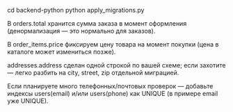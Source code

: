 cd backend-python
python apply_migrations.py

В orders.total хранится сумма заказа в момент оформления (денормализация — это нормально для заказов).

В order_items.price фиксируем цену товара на момент покупки (цена в каталоге может измениться позже).

addresses.address сделан одной строкой по вашей схеме; если захотите — легко разбить на city, street, zip отдельной миграцией.

Если планируете много телефонных/почтовых проверок — добавьте индексы users(email) и/или users(phone) как UNIQUE (в примере email уже UNIQUE).